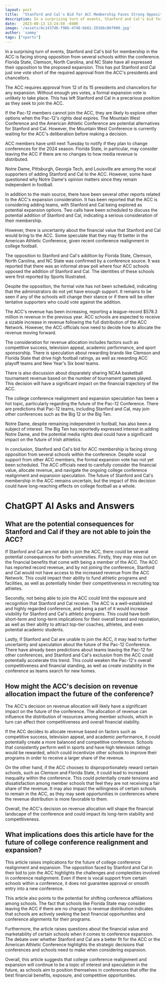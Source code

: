 ```yaml
---
layout: post
title:  "Stanford and Cal's Bid for ACC Membership Faces Strong Opposition"
description: In a surprising turn of events, Stanford and Cal's bid for membership in the ACC is facing strong opposition from several schools within the conference.
date:   2023-08-13 13:24:50 -0400
image: '/assets/4c1437d6-f98b-4746-bb61-293dbc86f000.jpg'
author: 'sammy'
tags: ["sports"]
---
```


In a surprising turn of events, Stanford and Cal's bid for membership in the ACC is facing strong opposition from several schools within the conference. Florida State, Clemson, North Carolina, and NC State have all expressed their opposition to the proposed expansion. This has put Stanford and Cal just one vote short of the required approval from the ACC's presidents and chancellors.

The ACC requires approval from 12 of its 15 presidents and chancellors for any expansion. Without enough yes votes, a formal expansion vote is unlikely to take place. This has left Stanford and Cal in a precarious position as they seek to join the ACC.

If the Pac-12 members cannot join the ACC, they are likely to explore other options when the Pac-12's rights deal expires. The Mountain West Conference and the American Athletic Conference are potential alternatives for Stanford and Cal. However, the Mountain West Conference is currently waiting for the ACC's deliberation before making a decision.

ACC members have until next Tuesday to notify if they plan to change conferences for the 2024 season. Florida State, in particular, may consider leaving the ACC if there are no changes to how media revenue is distributed.

Notre Dame, Pittsburgh, Georgia Tech, and Louisville are among the vocal supporters of adding Stanford and Cal to the ACC. However, some have questioned why Notre Dame's opinion matters since they remain independent in football.

In addition to the main source, there have been several other reports related to the ACC's expansion consideration. It has been reported that the ACC is considering adding teams, with Stanford and Cal being explored as potential expansion options. Two calls have been scheduled to discuss the potential addition of Stanford and Cal, indicating a serious consideration of their membership.

However, there is uncertainty about the financial value that Stanford and Cal would bring to the ACC. Some speculate that they may fit better in the American Athletic Conference, given recent conference realignment in college football.

The opposition to Stanford and Cal's addition by Florida State, Clemson, North Carolina, and NC State was confirmed by a conference source. It was reported that there was an informal straw poll where four ACC schools opposed the addition of Stanford and Cal. The identities of these schools were first reported by Sports Illustrated.

Despite the opposition, the formal vote has not been scheduled, indicating that the administrators do not yet have enough support. It remains to be seen if any of the schools will change their stance or if there will be other tentative supporters who could vote against the addition.

The ACC's revenue has been increasing, reporting a league-record $578.3 million in revenue in the previous year. ACC schools are expected to receive a sizable increase in revenue following the full distribution of the ACC Network. However, the ACC officials now need to decide how to allocate the revenue moving forward.

The consideration for revenue allocation includes factors such as competitive success, television appeal, academic performance, and sport sponsorship. There is speculation about rewarding brands like Clemson and Florida State that drive high football ratings, as well as rewarding ACC playoff teams and New Year's Six bowl teams.

There is also discussion about disparately sharing NCAA basketball tournament revenue based on the number of tournament games played. This decision will have a significant impact on the financial trajectory of the ACC.

The college conference realignment and expansion speculation has been a hot topic, particularly regarding the future of the Pac-12 Conference. There are predictions that Pac-12 teams, including Stanford and Cal, may join other conferences such as the Big 12 or the Big Ten.

Notre Dame, despite remaining independent in football, has also been a subject of interest. The Big Ten has reportedly expressed interest in adding Notre Dame, and the potential media rights deal could have a significant impact on the future of Irish athletics.

In conclusion, Stanford and Cal's bid for ACC membership is facing strong opposition from several schools within the conference. Despite vocal support from other ACC members, the formal expansion vote has not yet been scheduled. The ACC officials need to carefully consider the financial value, allocate revenue, and navigate the ongoing college conference realignment and expansion speculation. The future of Stanford and Cal's membership in the ACC remains uncertain, but the impact of this decision could have long-reaching effects on college football as a whole.


# ChatGPT AI Asks and Answers
## What are the potential consequences for Stanford and Cal if they are not able to join the ACC?
If Stanford and Cal are not able to join the ACC, there could be several potential consequences for both universities. Firstly, they may miss out on the financial benefits that come with being a member of the ACC. The ACC has reported record revenue, and by not joining the conference, Stanford and Cal would not have access to the increased revenue from the ACC Network. This could impact their ability to fund athletic programs and facilities, as well as potentially hinder their competitiveness in recruiting top athletes.

Secondly, not being able to join the ACC could limit the exposure and recognition that Stanford and Cal receive. The ACC is a well-established and highly regarded conference, and being a part of it would increase visibility for Stanford and Cal's athletic programs. This could have both short-term and long-term implications for their overall brand and reputation, as well as their ability to attract top-tier coaches, athletes, and even potential academic students.

Lastly, if Stanford and Cal are unable to join the ACC, it may lead to further uncertainty and speculation about the future of the Pac-12 Conference. There have already been predictions about teams leaving the Pac-12 for other conferences, and Stanford and Cal's exclusion from the ACC could potentially accelerate this trend. This could weaken the Pac-12's overall competitiveness and financial standing, as well as create instability in the conference as teams search for new homes.

## How might the ACC's decision on revenue allocation impact the future of the conference?
The ACC's decision on revenue allocation will likely have a significant impact on the future of the conference. The allocation of revenue can influence the distribution of resources among member schools, which in turn can affect their competitiveness and overall financial stability.

If the ACC decides to allocate revenue based on factors such as competitive success, television appeal, and academic performance, it could potentially create a more balanced and competitive conference. Schools that consistently perform well in sports and have high television ratings would be rewarded, which could incentivize other schools to improve their programs in order to receive a larger share of the revenue.

On the other hand, if the ACC chooses to disproportionately reward certain schools, such as Clemson and Florida State, it could lead to increased inequality within the conference. This could potentially create tensions and dissatisfaction among member schools that feel they are not receiving a fair share of the revenue. It may also impact the willingness of certain schools to remain in the ACC, as they may seek opportunities in conferences where the revenue distribution is more favorable to them.

Overall, the ACC's decision on revenue allocation will shape the financial landscape of the conference and could impact its long-term stability and competitiveness.

## What implications does this article have for the future of college conference realignment and expansion?
This article raises implications for the future of college conference realignment and expansion. The opposition faced by Stanford and Cal in their bid to join the ACC highlights the challenges and complexities involved in conference realignment. Even if there is vocal support from certain schools within a conference, it does not guarantee approval or smooth entry into a new conference.

This article also points to the potential for shifting conference affiliations among schools. The fact that schools like Florida State may consider leaving the ACC if there are no changes to revenue distribution indicates that schools are actively seeking the best financial opportunities and conference alignments for their programs.

Furthermore, the article raises questions about the financial value and marketability of certain schools when it comes to conference expansion. The debate over whether Stanford and Cal are a better fit for the ACC or the American Athletic Conference highlights the strategic decisions that conferences and schools need to make when considering expansion.

Overall, this article suggests that college conference realignment and expansion will continue to be a topic of interest and speculation in the future, as schools aim to position themselves in conferences that offer the best financial benefits, exposure, and competitive opportunities.

